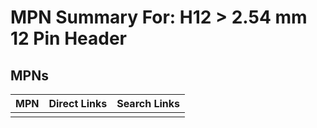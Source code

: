 



# MPN Summary For: H12 > 2.54 mm 12 Pin Header

## MPNs
  

|MPN|Direct Links|Search Links|
| :--- | :--- | :--- |
||||
